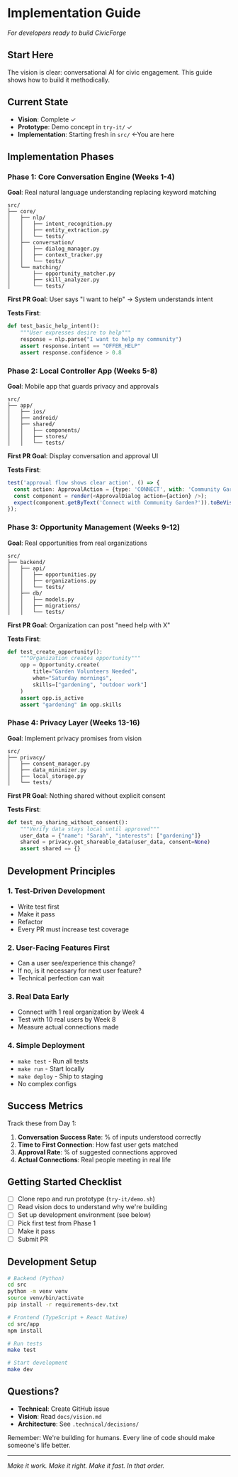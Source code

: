 # Implementation Guide

*For developers ready to build CivicForge*

## Start Here

The vision is clear: conversational AI for civic engagement. This guide shows how to build it methodically.

## Current State

- **Vision**: Complete ✓
- **Prototype**: Demo concept in `try-it/` ✓
- **Implementation**: Starting fresh in `src/` ←You are here

## Implementation Phases

### Phase 1: Core Conversation Engine (Weeks 1-4)

**Goal**: Real natural language understanding replacing keyword matching

```
src/
├── core/
│   ├── nlp/
│   │   ├── intent_recognition.py
│   │   ├── entity_extraction.py
│   │   └── tests/
│   ├── conversation/
│   │   ├── dialog_manager.py
│   │   ├── context_tracker.py
│   │   └── tests/
│   └── matching/
│       ├── opportunity_matcher.py
│       ├── skill_analyzer.py
│       └── tests/
```

**First PR Goal**: User says "I want to help" → System understands intent

**Tests First**:
```python
def test_basic_help_intent():
    """User expresses desire to help"""
    response = nlp.parse("I want to help my community")
    assert response.intent == "OFFER_HELP"
    assert response.confidence > 0.8
```

### Phase 2: Local Controller App (Weeks 5-8)

**Goal**: Mobile app that guards privacy and approvals

```
src/
├── app/
│   ├── ios/
│   ├── android/
│   ├── shared/
│   │   ├── components/
│   │   ├── stores/
│   │   └── tests/
```

**First PR Goal**: Display conversation and approval UI

**Tests First**:
```typescript
test('approval flow shows clear action', () => {
  const action: ApprovalAction = {type: 'CONNECT', with: 'Community Garden'};
  const component = render(<ApprovalDialog action={action} />);
  expect(component.getByText('Connect with Community Garden?')).toBeVisible();
});
```

### Phase 3: Opportunity Management (Weeks 9-12)

**Goal**: Real opportunities from real organizations

```
src/
├── backend/
│   ├── api/
│   │   ├── opportunities.py
│   │   ├── organizations.py
│   │   └── tests/
│   ├── db/
│   │   ├── models.py
│   │   ├── migrations/
│   │   └── tests/
```

**First PR Goal**: Organization can post "need help with X"

**Tests First**:
```python
def test_create_opportunity():
    """Organization creates opportunity"""
    opp = Opportunity.create(
        title="Garden Volunteers Needed",
        when="Saturday mornings",
        skills=["gardening", "outdoor work"]
    )
    assert opp.is_active
    assert "gardening" in opp.skills
```

### Phase 4: Privacy Layer (Weeks 13-16)

**Goal**: Implement privacy promises from vision

```
src/
├── privacy/
│   ├── consent_manager.py
│   ├── data_minimizer.py
│   ├── local_storage.py
│   └── tests/
```

**First PR Goal**: Nothing shared without explicit consent

**Tests First**:
```python
def test_no_sharing_without_consent():
    """Verify data stays local until approved"""
    user_data = {"name": "Sarah", "interests": ["gardening"]}
    shared = privacy.get_shareable_data(user_data, consent=None)
    assert shared == {}
```

## Development Principles

### 1. Test-Driven Development
- Write test first
- Make it pass
- Refactor
- Every PR must increase test coverage

### 2. User-Facing Features First
- Can a user see/experience this change?
- If no, is it necessary for next user feature?
- Technical perfection can wait

### 3. Real Data Early
- Connect with 1 real organization by Week 4
- Test with 10 real users by Week 8
- Measure actual connections made

### 4. Simple Deployment
- `make test` - Run all tests
- `make run` - Start locally
- `make deploy` - Ship to staging
- No complex configs

## Success Metrics

Track these from Day 1:

1. **Conversation Success Rate**: % of inputs understood correctly
2. **Time to First Connection**: How fast user gets matched
3. **Approval Rate**: % of suggested connections approved
4. **Actual Connections**: Real people meeting in real life

## Getting Started Checklist

- [ ] Clone repo and run prototype (`try-it/demo.sh`)
- [ ] Read vision docs to understand why we're building
- [ ] Set up development environment (see below)
- [ ] Pick first test from Phase 1
- [ ] Make it pass
- [ ] Submit PR

## Development Setup

```bash
# Backend (Python)
cd src
python -m venv venv
source venv/bin/activate
pip install -r requirements-dev.txt

# Frontend (TypeScript + React Native)
cd src/app
npm install

# Run tests
make test

# Start development
make dev
```

## Questions?

- **Technical**: Create GitHub issue
- **Vision**: Read `docs/vision.md`
- **Architecture**: See `.technical/decisions/`

Remember: We're building for humans. Every line of code should make someone's life better.

---

*Make it work. Make it right. Make it fast. In that order.*
